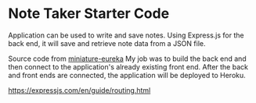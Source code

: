 # Note Taker Starter Code

Application can be used to write and save notes. Using Express.js for the back end, it will save and retrieve note data from a JSON file.

Source code from [miniature-eureka](https://github.com/coding-boot-camp/miniature-eureka)
My job was to build the back end and then connect to the application's already existing front end. After the back and front ends are connected, the application will be deployed to Heroku.

https://expressjs.com/en/guide/routing.html